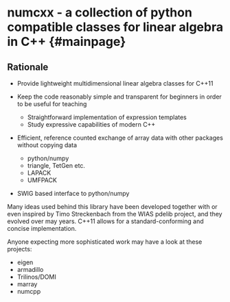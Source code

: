 numcxx - a collection of python compatible classes for linear algebra in C++ {#mainpage}
======================================================================

## Rationale
- Provide lightweight multidimensional linear algebra classes for C++11

- Keep the  code reasonably simple and transparent  for beginners in order  to be
  useful for teaching
     - Straightforward implementation of expression templates
     - Study expressive capabilities of modern C++

- Efficient, reference counted exchange of array data with other packages without copying
  data
     - python/numpy
     - triangle, TetGen etc.
     - LAPACK
     - UMFPACK

- SWIG based interface to python/numpy


Many ideas used behind this  library have been developed together with
or even  inspired by Timo  Streckenbach from the WIAS  pdelib project,
and   they   evolved   over   may   years.    C++11   allows   for   a
standard-conforming and concise implementation.

Anyone expecting more sophisticated work
may have a look at these projects:

- eigen
- armadillo
- Trilinos/DOMI
- marray
- numcpp

